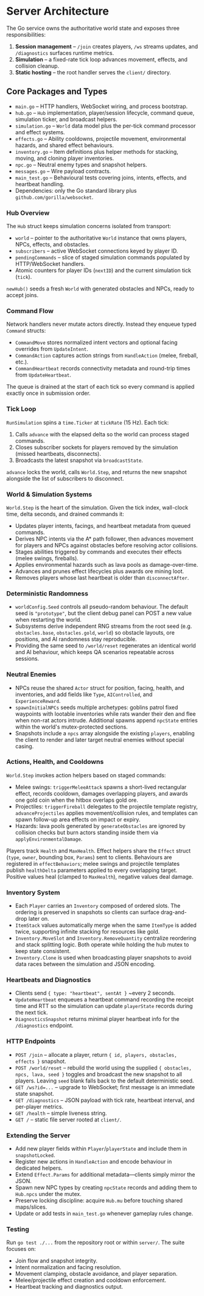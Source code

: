 # Server Architecture

The Go service owns the authoritative world state and exposes three responsibilities:

1. **Session management** – `/join` creates players, `/ws` streams updates, and `/diagnostics` surfaces runtime metrics.
2. **Simulation** – a fixed-rate tick loop advances movement, effects, and collision cleanup.
3. **Static hosting** – the root handler serves the `client/` directory.

## Core Packages and Types
- `main.go` – HTTP handlers, WebSocket wiring, and process bootstrap.
- `hub.go` – `Hub` implementation, player/session lifecycle, command queue, simulation ticker, and broadcast helpers.
- `simulation.go` – `World` data model plus the per-tick command processor and effect systems.
- `effects.go` – Ability cooldowns, projectile movement, environmental hazards, and shared effect behaviours.
- `inventory.go` – Item definitions plus helper methods for stacking, moving, and cloning player inventories.
- `npc.go` – Neutral enemy types and snapshot helpers.
- `messages.go` – Wire payload contracts.
- `main_test.go` – Behavioural tests covering joins, intents, effects, and heartbeat handling.
- Dependencies: only the Go standard library plus `github.com/gorilla/websocket`.

### Hub Overview
The `Hub` struct keeps simulation concerns isolated from transport:
- `world` – pointer to the authoritative `World` instance that owns players, NPCs, effects, and obstacles.
- `subscribers` – active WebSocket connections keyed by player ID.
- `pendingCommands` – slice of staged simulation commands populated by HTTP/WebSocket handlers.
- Atomic counters for player IDs (`nextID`) and the current simulation tick (`tick`).

`newHub()` seeds a fresh `World` with generated obstacles and NPCs, ready to accept joins.

### Command Flow
Network handlers never mutate actors directly. Instead they enqueue typed `Command` structs:
- `CommandMove` stores normalized intent vectors and optional facing overrides from `UpdateIntent`.
- `CommandAction` captures action strings from `HandleAction` (melee, fireball, etc.).
- `CommandHeartbeat` records connectivity metadata and round-trip times from `UpdateHeartbeat`.

The queue is drained at the start of each tick so every command is applied exactly once in submission order.

### Tick Loop
`RunSimulation` spins a `time.Ticker` at `tickRate` (15 Hz). Each tick:
1. Calls `advance` with the elapsed delta so the world can process staged commands.
2. Closes subscriber sockets for players removed by the simulation (missed heartbeats, disconnects).
3. Broadcasts the latest snapshot via `broadcastState`.

`advance` locks the world, calls `World.Step`, and returns the new snapshot alongside the list of subscribers to disconnect.

### World & Simulation Systems
`World.Step` is the heart of the simulation. Given the tick index, wall-clock time, delta seconds, and drained commands it:
- Updates player intents, facings, and heartbeat metadata from queued commands.
- Derives NPC intents via the A* path follower, then advances movement for players and NPCs against obstacles before resolving actor collisions.
- Stages abilities triggered by commands and executes their effects (melee swings, fireballs).
- Applies environmental hazards such as lava pools as damage-over-time.
- Advances and prunes effect lifecycles plus awards ore mining loot.
- Removes players whose last heartbeat is older than `disconnectAfter`.

### Deterministic Randomness
- `worldConfig.Seed` controls all pseudo-random behaviour. The default seed is `"prototype"`, but the client debug panel can POST a new value when restarting the world.
- Subsystems derive independent RNG streams from the root seed (e.g. `obstacles.base`, `obstacles.gold`, `world`) so obstacle layouts, ore positions, and AI randomness stay reproducible.
- Providing the same seed to `/world/reset` regenerates an identical world and AI behaviour, which keeps QA scenarios repeatable across sessions.

### Neutral Enemies
- NPCs reuse the shared `Actor` struct for position, facing, health, and inventories, and add fields like `Type`, `AIControlled`, and `ExperienceReward`.
- `spawnInitialNPCs` seeds multiple archetypes: goblins patrol fixed waypoints with lootable inventories while rats wander their den and flee when non-rat actors intrude. Additional spawns append `npcState` entries within the world's mutex-protected sections.
- Snapshots include a `npcs` array alongside the existing `players`, enabling the client to render and later target neutral enemies without special casing.

### Actions, Health, and Cooldowns
`World.Step` invokes action helpers based on staged commands:
- Melee swings: `triggerMeleeAttack` spawns a short-lived rectangular effect, records cooldown, damages overlapping players, and awards one gold coin when the hitbox overlaps gold ore.
- Projectiles: `triggerFireball` delegates to the projectile template registry, `advanceProjectiles` applies movement/collision rules, and templates can spawn follow-up area effects on impact or expiry.
- Hazards: lava pools generated by `generateObstacles` are ignored by collision checks but burn actors standing inside them via `applyEnvironmentalDamage`.

Players track `Health` and `MaxHealth`. Effect helpers share the `Effect` struct (`type`, `owner`, bounding box, `Params`) sent to clients. Behaviours are registered in `effectBehaviors`; melee swings and projectile templates publish `healthDelta` parameters applied to every overlapping target. Positive values heal (clamped to `MaxHealth`), negative values deal damage.

### Inventory System
- Each `Player` carries an `Inventory` composed of ordered slots. The ordering is preserved in snapshots so clients can surface drag-and-drop later on.
- `ItemStack` values automatically merge when the same `ItemType` is added twice, supporting infinite stacking for resources like gold.
- `Inventory.MoveSlot` and `Inventory.RemoveQuantity` centralize reordering and stack splitting logic. Both operate while holding the hub mutex to keep state consistent.
- `Inventory.Clone` is used when broadcasting player snapshots to avoid data races between the simulation and JSON encoding.

### Heartbeats and Diagnostics
- Clients send `{ type: "heartbeat", sentAt }` ~every 2 seconds.
- `UpdateHeartbeat` enqueues a heartbeat command recording the receipt time and RTT so the simulation can update `playerState` records during the next tick.
- `DiagnosticsSnapshot` returns minimal player heartbeat info for the `/diagnostics` endpoint.

### HTTP Endpoints
- `POST /join` – allocate a player, return `{ id, players, obstacles, effects }` snapshot.
- `POST /world/reset` – rebuild the world using the supplied `{ obstacles, npcs, lava, seed }` toggles and broadcast the new snapshot to all players. Leaving `seed` blank falls back to the default deterministic seed.
- `GET /ws?id=...` – upgrade to WebSocket; first message is an immediate state snapshot.
- `GET /diagnostics` – JSON payload with tick rate, heartbeat interval, and per-player metrics.
- `GET /health` – simple liveness string.
- `GET /` – static file server rooted at `client/`.

### Extending the Server
- Add new player fields within `Player`/`playerState` and include them in `snapshotLocked`.
- Register new actions in `HandleAction` and encode behaviour in dedicated helpers.
- Extend `Effect.Params` for additional metadata—clients simply mirror the JSON.
- Spawn new NPC types by creating `npcState` records and adding them to `Hub.npcs` under the mutex.
- Preserve locking discipline: acquire `Hub.mu` before touching shared maps/slices.
- Update or add tests in `main_test.go` whenever gameplay rules change.

### Testing
Run `go test ./...` from the repository root or within `server/`. The suite focuses on:
- Join flow and snapshot integrity.
- Intent normalization and facing resolution.
- Movement clamping, obstacle avoidance, and player separation.
- Melee/projectile effect creation and cooldown enforcement.
- Heartbeat tracking and diagnostics output.
